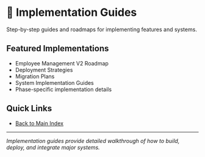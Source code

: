 # 📖 Implementation Guides

Step-by-step guides and roadmaps for implementing features and systems.

## Featured Implementations

- Employee Management V2 Roadmap
- Deployment Strategies
- Migration Plans
- System Implementation Guides
- Phase-specific implementation details

## Quick Links

- [Back to Main Index](../README.md)

---

*Implementation guides provide detailed walkthrough of how to build, deploy, and integrate major systems.*

